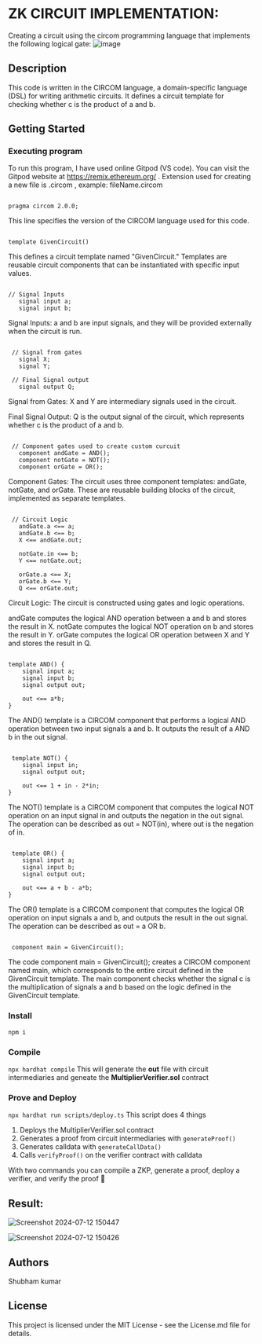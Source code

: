 # ZK CIRCUIT IMPLEMENTATION:

Creating a circuit using the circom programming language that implements the following logical gate:
![image](https://github.com/khushisnha/POLY-PROOF/assets/137313256/ab3a40b9-4900-4520-8d9c-a10934aaed26)

## Description

This code is written in the CIRCOM language, a domain-specific language (DSL) for writing arithmetic circuits. It defines a circuit template for checking whether c is the product of a and b. 

## Getting Started

### Executing program

To run this program, I have used online Gitpod (VS code). You can visit the Gitpod website at https://remix.ethereum.org/ .
Extension used for creating a new file is .circom , example: fileName.circom

```circom

pragma circom 2.0.0;

```

This line specifies the version of the CIRCOM language used for this code.

```circom

template GivenCircuit()

```

This defines a circuit template named "GivenCircuit." Templates are reusable circuit components that can be instantiated with specific input values.

```circom
   
// Signal Inputs
   signal input a;
   signal input b;  

```

Signal Inputs: a and b are input signals, and they will be provided externally when the circuit is run.

```circom

 // Signal from gates
   signal X;
   signal Y;

 // Final Signal output
   signal output Q;

```

Signal from Gates: X and Y are intermediary signals used in the circuit.

Final Signal Output: Q is the output signal of the circuit, which represents whether c is the product of a and b.

```circom

 // Component gates used to create custom curcuit
   component andGate = AND();
   component notGate = NOT();
   component orGate = OR();

```

Component Gates: The circuit uses three component templates: andGate, notGate, and orGate. These are reusable building blocks of the circuit, implemented as separate templates.

```circom

 // Circuit Logic
   andGate.a <== a;
   andGate.b <== b;
   X <== andGate.out;

   notGate.in <== b;
   Y <== notGate.out;

   orGate.a <== X;
   orGate.b <== Y;
   Q <== orGate.out;

```

Circuit Logic: The circuit is constructed using gates and logic operations.

andGate computes the logical AND operation between a and b and stores the result in X.
notGate computes the logical NOT operation on b and stores the result in Y.
orGate computes the logical OR operation between X and Y and stores the result in Q.

```circom

template AND() {
    signal input a;
    signal input b;
    signal output out;

    out <== a*b;
}

```

The AND() template is a CIRCOM component that performs a logical AND operation between two input signals a and b. It outputs the result of a AND b in the out signal.

```circom

 template NOT() {
    signal input in;
    signal output out;

    out <== 1 + in - 2*in;
}

```

The NOT() template is a CIRCOM component that computes the logical NOT operation on an input signal in and outputs the negation in the out signal. The operation can be described as out = NOT(in), where out is the negation of in.

```circom

 template OR() {
    signal input a;
    signal input b;
    signal output out;

    out <== a + b - a*b;
}

```

The OR() template is a CIRCOM component that computes the logical OR operation on input signals a and b, and outputs the result in the out signal. The operation can be described as out = a OR b.

```circom

 component main = GivenCircuit();

```

The code component main = GivenCircuit(); creates a CIRCOM component named main, which corresponds to the entire circuit defined in the GivenCircuit template. The main component checks whether the signal c is the multiplication of signals a and b based on the logic defined in the GivenCircuit template.

### Install
`npm i`

### Compile
`npx hardhat compile` 
This will generate the **out** file with circuit intermediaries and geneate the **MultiplierVerifier.sol** contract

### Prove and Deploy
`npx hardhat run scripts/deploy.ts`
This script does 4 things  
1. Deploys the MultiplierVerifier.sol contract
2. Generates a proof from circuit intermediaries with `generateProof()`
3. Generates calldata with `generateCallData()`
4. Calls `verifyProof()` on the verifier contract with calldata

With two commands you can compile a ZKP, generate a proof, deploy a verifier, and verify the proof 🎉

## Result:

![Screenshot 2024-07-12 150447](https://github.com/user-attachments/assets/b24edbf5-eaa3-450b-8453-20a419f7dbb5)

![Screenshot 2024-07-12 150426](https://github.com/user-attachments/assets/db56a65c-7320-4f27-bed4-9d4144f82589)


## Authors

Shubham kumar

## License

This project is licensed under the MIT License - see the License.md file for details.
